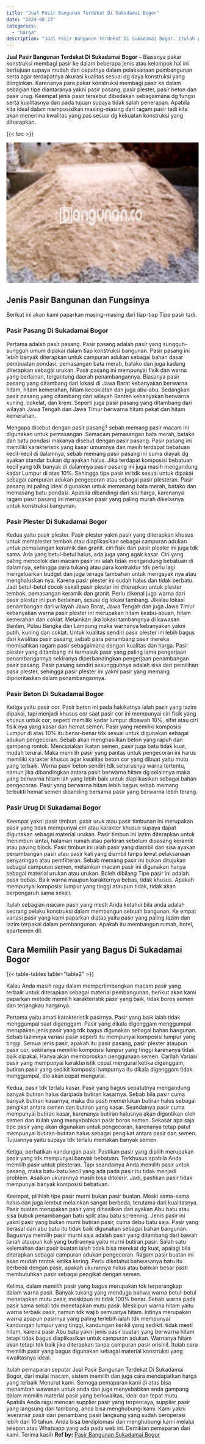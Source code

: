 ```yaml
---
title: "Jual Pasir Bangunan Terdekat Di Sukadamai Bogor"
date: "2024-08-23"
categories: 
  - "harga"
description: "Jual Pasir Bangunan Terdekat Di Sukadamai Bogor. Itulah pemaparan seputar Jual Pasir Bangunan Terdekat Di Sukadamai Bogor, dari mulai macam, sistem memilih d..."
---
```


**Jual Pasir Bangunan Terdekat Di Sukadamai Bogor** – Biasanya pakar konstruksi membagi pasir ke dalam beberapa jenis atau kelompok hal ini bertujuan supaya mudah dan cepatnya dalam pelaksanaan pembangunan serta agar terdapatnya akurasi kualitas sesuai dg daya konstruksi yang diinginkan. Karenanya para pakar konstruksi membagi pasir ke dalam sebagian tipe diantaranya yakni pasir pasang, pasir plester, pasir beton dan pasir urug. Keempat jenis pasir tersebut dibedakan sebagaimana dg fungsi serta kualitasnya dan pada tujuan supaya tidak salah penerapan. Apabila kita ideal dalam memposisikan masing-masing dari ragam pasir tadi kita akan menerima kwalitas yang pas sesuai dg kekuatan konstruksi yang diharapkan.

{{< toc >}}

![Jual Pasir Bangunan Terdekat Di Sukadamai Bogor](/images/jual-pasir-bangunan-37.png)

## Jenis Pasir Bangunan dan Fungsinya

Berikut ini akan kami paparkan masing-masing dari tiap-tiap Tipe pasir tadi.

### Pasir Pasang Di Sukadamai Bogor

Pertama adalah pasir pasang. Pasir pasang adalah pasir yang sungguh-sungguh umum dipakai dalam tiap konstruksi bangunan. Pasir pasang ini lebih banyak diterapkan untuk campuran adukan sebagai bahan dasar pembuatan pondasi, pemasangan bata merah, batako dan juga kadang diterapkan sebagai urukan. Pasir pasang ini mempunyai fisik dan warna yang berlainan, tergantung daerah penambangannya. Biasanya pasir pasang yang ditambang dari lokasi di Jawa Barat kebanyakan berwarna hitam, hitam kemerahan, hitam kecoklatan dan juga abu-abu. Sedangkan pasir pasang yang ditambang dari wilayah Banten kebanyakan berwarna kuning, cokelat, dan krem. Seperti juga pasir pasang yang ditambang dari wilayah Jawa Tengah dan Jawa Timur berwarna hitam pekat dan hitam kemerahan.

Mengapa disebut dengan pasir pasang? sebab memang pasir macam ini digunakan untuk pemasangan. Semacam pemasangan bata merah, batako dan batu pondasi makanya disebut dengan pasir pasang. Pasir pasang ini memiliki karakteristik yang kasar umumnya dan masih terdapat bebatuan kecil-kecil di dalamnya, sebab memang pasir pasang ini cuma diayak dg ayakan standar bukan dg ayakan halus. Jika terdapat komposisi bebatuan kecil yang tdk banyak di dalamnya pasir pasang ini juga masih mengandung kadar Lumpur di atas 10%. Sehingga tipe pasir ini tdk sesuai untuk dipakai sebagai campuran adukan pengecoran atau sebagai pasir plesteran. Pasir pasang ini paling ideal digunakan untuk memasang bata merah, batako dan memasang batu pondasi. Apabila dibandingi dari sisi harga, karenanya ragam pasir pasang ini merupakan pasir yang paling murah dikelasnya untuk konstruksi bangunan.

### Pasir Plester Di Sukadamai Bogor

Kedua yaitu pasir plester. Pasir plester yakni pasir yang diterapkan khusus untuk memplester tembok atau diaplikasikan sebagai campuran adukan untuk pemasangan keramik dan granit. ciri fisik dari pasir plester ini juga tdk sama. Ada yang betul-betul halus, ada juga yang agak kasar. Ciri yang paling mencolok dari macam pasir ini ialah tidak mengandung bebatuan di dalamnya, sehingga para tukang atau para kontraktor tdk perlu lagi mengeluarkan budget dan juga tenaga tambahan untuk mengayak nya atau menghaluskan nya. Karena pasir plester ini sudah halus dan tidak berbatu. Jadi betul-betul cocok sekali pasir plester ini diterapkan untuk plester tembok, pemasangan keramik dan granit. Perlu dikenal juga warna dari pasir plester ini pun berlainan, sesuai dg lokasi tambang. Jikalau lokasi penambangan dari wilayah Jawa Barat, Jawa Tengah dan juga Jawa Timur kebanyakan warna pasir plester ini merupakan hitam keabu-abuan, hitam kemerahan dan coklat. Melainkan jika lokasi tambangnya di kawasan Banten, Pulau Bangka dan Lampung maka warnanya kebanyakan yakni putih, kuning dan coklat. Untuk kualitas sendiri pasir plester ini lebih bagus dari kwalitas pasir pasang, sebab para penambang pasir mereka memisahkan ragam pasir sebagaimana dengan kualitas dan harga. Pasir plester yang ditambang ini termasuk pasir yang paling lama pengerjaan penambangannya sekiranya diperbandingkan pengerjaan penambangan pasir pasang. Pasir pasang sendiri sesungguhnya adalah sisa dari pemilihan pasir plester, sehingga pasir plester ini yakni pasir yang memang diprioritaskan dalam penambangannya.

### Pasir Beton Di Sukadamai Bogor

Ketiga yaitu pasir cor. Pasir beton ini pada hakikatnya ialah pasir yang lazim dipakai, tapi menjadi khusus cor saat pasir cor ini mempunyai ciri fisik yang khusus untuk cor; seperti memiliki kadar lumpur dibawah 10%, sifat atau ciri fisik nya yang kasar dan hemat semen. Pasir yang memiliki komposisi Lumpur di atas 10% itu benar-benar tdk sesuai untuk digunakan sebagai adukan pengecoran. Sebab akan menghasilkan beton yang rapuh dan gampang rontok. Menciptakan ikatan semen, pasir juga batu tidak kuat, mudah terurai. Maka memilih pasir yang pantas untuk pengecoran ini harus memiliki karakter khusus agar kwalitas beton cor yang dibuat yaitu mutu yang terbaik. Warna pasir beton sendiri tdk seharusnya warna tertentu, namun jika dibandingkan antara pasir berwarna hitam dg selainnya maka yang berwarna hitam lah yang lebih baik untuk diaplikasikan sebagai bahan pengecoran. Pasir yang berwarna hitam lebih bagus sebab memang terbukti hemat semen dibanding bersama pasir yang berwarna lebih terang.

### Pasir Urug Di Sukadamai Bogor

Keempat yakni pasir timbun. pasir uruk atau pasir timbunan ini merupakan pasir yang tidak mempunyai ciri atau karakter khusus supaya dapat digunakan sebagai material urukan. Pasir timbun ini lazim diterapkan untuk menimbun lantai, halaman rumah atau parkiran sebelum dipasang keramik atau paving block. Pasir timbun ini ialah pasir yang diambil dari sisa ayakan penambangan pasir atau pasir kali yang diambil tanpa lewat pelaksanaan penyaringan atau pemfilteran. Sebab memang pasir ini bukan ditujukan sebagai campuran semen, melainkan macam pasir ini digunakan hanya sebagai material urukan atau urukan. Boleh dibilang Tipe pasir ini adalah pasir bebas. Baik warna maupun karakternya bebas, tidak khusus. Apakah mempunyai komposisi lumpur yang tinggi ataupun tidak, tidak akan berpengaruh sama sekali.

Itulah sebagian macam pasir yang mesti Anda ketahui bila anda adalah seorang pelaku konstruksi dalam membangun sebuah bangunan. Ke empat variasi pasir yang kami paparkan diatas yaitu pasir yang paling lazim dan lazim terpakai dalam pembangunan. Apakah itu membangun rumah, hotel, apartemen dll.

## Cara Memilih Pasir yang Bagus Di Sukadamai Bogor

{{< table-tables table="table2" >}}

Kalau Anda masih ragu dalam mempertimbangkan macam pasir yang terbaik untuk diterapkan sebagai material pembangunan, berikut akan kami paparkan metode memilih karakteristik pasir yang baik, tidak boros semen dan terjangkau harganya.

Pertama yaitu amati karakteristik pasirnya. Pasir yang baik ialah tidak menggumpal saat digenggam. Pasir yang dikala digenggam menggumpal merupakan jenis pasir yang tdk bagus digunakan sebagai bahan bangunan. Sebab lazimnya variasi pasir seperti itu mempunyai komposisi lumpur yang tinggi. Semua jenis pasir, apakah itu pasir pasang, pasir plester ataupun pasir cor, sekiranya memiliki komposisi lumpur yang tinggi karenanya tidak baik dipakai. Hanya akan memboroskan penggunaan semen. Carilah Variasi pasir yang mempunyai karakteristik cepat mengurai ketika digenggam, butiran pasir yang sedikit komposisi lumpurnya itu dikala digenggam tidak menggumpal, dia akan cepat mengurai.

Kedua, pasir tdk terlalu kasar. Pasir yang bagus sepatutnya mengandung banyak butiran halus daripada butiran kasarnya. Sebab bila pasir cuma banyak butiran kasarnya, maka dia pasti memerlukan butiran halus sebagai pengikat antara semen dan butiran yang kasar. Seandainya pasir cuma mempunyai butiran kasar, karenanya butiran halusnya akan digantikan oleh semen dan itulah yang menyebabkan pasir boros semen. Sekasar apa saja tipe pasir yang akan digunakan untuk pengecoran, karenanya tetap patut mempunyai butiran-butiran halus sebagai pengikat antara pasir dan semen. Tujuannya yaitu supaya tdk terlalu memakan banyak semen.

Ketiga, perhatikan kandungan pasir. Pastikan pasir yang dipilih merupakan pasir yang tdk mempunyai banyak bebatuan. Terkhusus apabila Anda memilih pasir untuk plesteran. Tapi seandainya Anda memilih pasir untuk pasang, maka batu-batu kecil yang ada pada pasir itu tidak menjadi problem. Asalkan ukurannya masih bisa ditolerir. Jadi, pastikan pasir tidak mempunyai banyak komposisi bebatuan.

Keempat, pilihlah tipe pasir murni bukan pasir buatan. Meski sama-sama halus dan juga lembut melainkan sangat berbeda, terutama dari kualitasnya. Pasir buatan merupakan pasir yang dihasilkan dari ayakan Abu batu atau sisa bubuk penambangan batu split atau batu screening. Jenis pasir ini yakni pasir yang bukan murni butiran pasir, cuma debu batu saja. Pasir yang berasal dari abu batu itu tidak baik digunakan sebagai bahan bangunan. Bagusnya memilih pasir murni saja adalah pasir yang ditambang dari bawah tanah ataupun kali yang butirannya yaitu murni butiran pasir. Salah satu kelemahan dari pasir buatan ialah tidak bisa merekat dg kuat, apalagi bila diterapkan sebagai campuran adukan pengecoran. Ragam pasir buatan ini akan mudah rontok ketika kering. Perlu diketahui bahwasanya batu itu berbeda dengan pasir, apakah ukurannya halus atau bahkan besar pasti membutuhkan pasir sebagai pengikat dengan semen.

Kelima, dalam memilih pasir yang bagus merupakan tdk terperangkap dalam warna pasir. Banyak tukang yang menduga bahwa warna betul-betul menetapkan mutu pasir, meskipun ini tidak 100% benar. Sebab warna pada pasir sama sekali tdk menetapkan mutu pasir. Meskipun warna hitam yaitu warna terbaik pasir, namun tdk wajib semuanya hitam. Intinya merupakan warna apapun pasirnya yang paling terlebih ialah tdk mempunyai kandungan lumpur yang tinggi, kandungan kerikil yang sedikit. tidak mesti hitam, karena pasir Abu batu yakni jenis pasir buatan yang berwarna hitam tetapi tidak bagus diaplikasikan untuk campuran adukan. Warnanya hitam akan tetapi tdk baik jika diterapkan tanpa campuran pasir orisinil. Itulah cara memilih pasir yang bagus digunakan sebagai material konstruksi yang kwalitasnya ideal.

Itulah pemaparan seputar Jual Pasir Bangunan Terdekat Di Sukadamai Bogor, dari mulai macam, sistem memilih dan juga cara mendapatkan harga yang terbaik Menurut kami. Semoga pemaparan kami di atas bisa menambah wawasan untuk anda dan juga menyebabkan anda gampang dalam memilih material pasir yang berkwalitas, ideal dan tepat mutu. Apabila Anda ragu mencari supplier pasir yang terpercaya, supplier pasir yang langsung dari tambang, anda bisa menghubungi kami. Kami yakni leveransir pasir dari penambang pasir langsung yang sudah beroperasi lebih dari 10 tahun. Anda bisa berdiplomasi dan menghubungi kami melalui telepon atau Whatsapp yang ada pada web ini. Demikian pemaparan dari kami. Terima kasih
**Ref by:** [Pasir Bangunan Sukadamai Bogor](https://id.wikipedia.org/wiki/Pasir)
